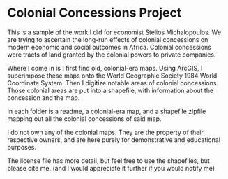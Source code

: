# Colonial Concessions Project

This is a sample of the work I did for economist Stelios Michalopoulos. We are trying to ascertain the long-run effects of colonial concessions on modern economic and social outcomes in Africa. Colonial concessions were tracts of land granted by the colonial powers to private companies.

Where I come in is I first find old, colonial-era maps. Using ArcGIS, I superimpose these maps onto the World Geographic Society 1984 World Coordinate System. Then I digitize notable areas of colonial concessions. Those colonial areas are put into a shapefile, with information about the concession and the map.

In each folder is a readme, a colonial-era map, and a shapefile zipfile mapping out all the colonial concessions of said map.

I do not own any of the colonial maps. They are the property of their respective owners, and are here purely for demonstrative and educational purposes.

The license file has more detail, but feel free to use the shapefiles, but please cite me. (and I would appreciate it further if you would notify me)
